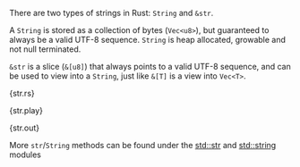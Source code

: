 There are two types of strings in Rust: `String` and `&str`.

A `String` is stored as a collection of bytes (`Vec<u8>`), but guaranteed to
always be a valid UTF-8 sequence. `String` is heap allocated, growable and not
null terminated.

`&str` is a slice (`&[u8]`) that always points to a valid UTF-8 sequence, and
can be used to view into a `String`, just like `&[T]` is a view into `Vec<T>`.

{str.rs}

{str.play}

{str.out}

More `str`/`String` methods can be found under the
[std::str](http://static.rust-lang.org/doc/master/std/str/index.html) and
[std::string](http://static.rust-lang.org/doc/master/std/string/index.html)
modules
